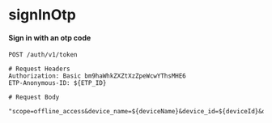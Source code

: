signInOtp
===========

#### Sign in with an otp code

```http
POST /auth/v1/token

# Request Headers
Authorization: Basic bm9haWhkZXZtXzZpeWcwYThsMHE6
ETP-Anonymous-ID: ${ETP_ID}

# Request Body

"scope=offline_access&device_name=${deviceName}&device_id=${deviceId}&device_type=${deviceType}&grant_type=phone&phone_number=${phone_number}&verification_code=${verification_code}"
```
